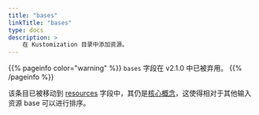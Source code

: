 ```yaml
---
title: "bases"
linkTitle: "bases"
type: docs
description: >
    在 Kustomization 目录中添加资源。
---
```


{{% pageinfo color="warning" %}}
`bases` 字段在 v2.1.0 中已被弃用。
{{% /pageinfo %}}

该条目已被移动到 [resources](/kustomize/zh/api-reference/kustomization/resource) 字段中，其仍是[核心概念](/kustomize/zh/api-reference/kustomization/glossary#base)，这使得相对于其他输入资源 base 可以进行排序。
